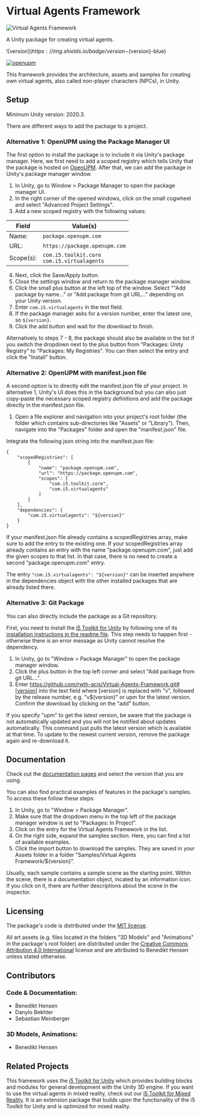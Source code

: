 # Virtual Agents Framework

![Virtual Agents Framework](https://raw.githubusercontent.com/rwth-acis/Virtual-Agents-Framework/master/Logos/Logo_wide.png)

A Unity package for creating virtual agents.

![${version}](https://img.shields.io/badge/version-${version}-blue)

[![openupm](https://img.shields.io/npm/v/com.i5.virtualagents?label=openupm&registry_uri=https://package.openupm.com)](https://openupm.com/packages/com.i5.virtualagents/)

This framework provides the architecture, assets and samples for creating own virtual agents, also called non-player characters (NPCs), in Unity.

## Setup

Minimum Unity version: 2020.3.

There are different ways to add the package to a project.

### Alternative 1: OpenUPM using the Package Manager UI

The first option to install the package is to include it via Unity's package manager.
Here, we first need to add a scoped registry which tells Unity that the package is hosted on [OpenUPM](https://openupm.com/packages/com.i5.virtualagents/?subPage=readme#).
After that, we can add the package in Unity's package manager window.

1. In Unity, go to Window > Package Manager to open the package manager UI.
2. In the right corner of the opened windows, click on the small cogwheel and select "Advanced Project Settings".
3. Add a new scoped registry with the following values:

| Field | Value(s) |
| --- | --- |
| Name: | `package.openupm.com` |
| URL: | `https://package.openupm.com` |
| Scope(s): | `com.i5.toolkit.core` <br/> `com.i5.virtualagents` |

4. Next, click the Save/Apply button.
5. Close the settings window and return to the package manager window.
6. Click the small plus button at the left top of the window.
   Select ""Add package by name..." or "Add package from git URL..." depending on your Unity version.
7. Enter `com.i5.virtualagents` in the text field.
8. If the package manager asks for a version number, enter the latest one, so `${version}`.
9. Click the add button and wait for the download to finish.

Alternatively to steps 7 - 8, the package should also be available in the list if you switch the dropdown next to the plus button from "Packages: Unity Registry" to "Packages: My Registries".
You can then select the entry and click the "Install" button.

### Alternative 2: OpenUPM with manifest.json file

A second option is to directly edit the manifest.json file of your project.
In alternative 1, Unity's UI does this in the background but you can also just copy-paste the necessary scoped registry definitions and add the package directly in the manifest.json file.

1. Open a file explorer and navigation into your project's root folder (the folder which contains sub-directories like "Assets" or "Library").
   Then, navigate into the "Packages" folder and open the "manifest.json" file.

Integrate the following json string into the manifest.json file:

```
{
    "scopedRegistries": [
        {
            "name": "package.openupm.com",
            "url": "https://package.openupm.com",
            "scopes": [
                "com.i5.toolkit.core",
                "com.i5.virtualagents"
            ]
        }
    ],
    "dependencies": {
        "com.i5.virtualagents": "${version}"
    }
}
```

If your manifest.json file already contains a scopedRegistries array, make sure to add the entry to the existing one.
If your scopedRegistries array already contains an entry with the name "package.openupm.com", just add the given scopes to that list.
In that case, there is no need to create a second "package.openupm.com" entry.

The entry `"com.i5.virtualagents": "${version}"` can be inserted anywhere in the dependencies object with the other installed packages that are already listed there.

### Alternative 3: Git Package

You can also directly include the package as a Git repository.

First, you need to install the [i5 Toolkit for Unity](https://github.com/rwth-acis/i5-Toolkit-for-Unity) by following one of its [installation instructions in the readme file](https://github.com/rwth-acis/i5-Toolkit-for-Unity).
This step needs to happen first - otherwise there is an error message as Unity cannot resolve the dependency.

1. In Unity, go to "Window > Package Manager" to open the package manager window.
2. Click the plus button in the top left corner and select "Add package from git URL...".
3. Enter https://github.com/rwth-acis/Virtual-Agents-Framework.git#[version] into the text field where [version] is replaced with "v", followed by the release number, e.g. "v${version}" or upm for the latest version.
   Confirm the download by clicking on the "add" button.

If you specify "upm" to get the latest version, be aware that the package is not automatically updated and you will not be notified about updates automatically.
This command just pulls the latest version which is available at that time.
To update to the newest current version, remove the package again and re-download it.

## Documentation

Check out the [documentation pages](https://rwth-acis.github.io/Virtual-Agents-Framework/) and select the version that you are using.

You can also find practical examples of features in the package's samples.
To access these follow these steps:

1. In Unity, go to "Window > Package Manager".
2. Make sure that the dropdown menu in the top left of the package manager window is set to "Packages: In Project".
3. Click on the entry for the Virtual Agents Framework in the list.
4. On the right side, expand the samples section.
   Here, you can find a list of available examples.
5. Click the import button to download the samples.
   They are saved in your Assets folder in a folder "Samples/Virtual Agents Framework/${version}".

Usually, each sample contains a sample scene as the starting point.
Within the scene, there is a documentation object, incated by an information icon.
If you click on it, there are further descriptions about the scene in the inspector.

## Licensing

The package's code is distributed under the [MIT license](https://github.com/rwth-acis/Virtual-Agents-Framework/blob/master/LICENSE).

All art assets (e.g. files located in the folders "3D Models" and "Animations" in the package's root folder) are distributed under the [Creative Commons Attribution 4.0 International](http://creativecommons.org/licenses/by/4.0/) license and are attributed to Benedikt Hensen unless stated otherwise.

## Contributors

### Code & Documentation:

- Benedikt Hensen
- Danylo Bekhter
- Sebastian Meinberger

### 3D Models, Animations:
- Benedikt Hensen

## Related Projects

This framework uses the [i5 Toolkit for Unity](https://github.com/rwth-acis/i5-Toolkit-for-Unity) which provides building blocks and modules for general development with the Unity 3D engine.
If you want to use the virtual agents in mixed reality, check out our [i5 Toolkit for Mixed Reality](https://github.com/rwth-acis/i5-Toolkit-for-Mixed-Reality).
It is an extension package that builds upon the functionality of the i5 Toolkit for Unity and is optimized for mixed reality.
